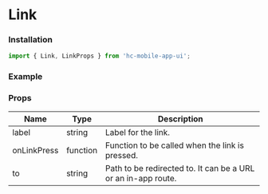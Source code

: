 # Link

### Installation

```jsx
import { Link, LinkProps } from 'hc-mobile-app-ui';
```

### Example



### Props

| Name        | Type     | Description                                                   |
| ----------- | -------- | ------------------------------------------------------------- |
| label       | string   | Label for the link.                                           |
| onLinkPress | function | Function to be called when the link is pressed.               |
| to          | string   | Path to be redirected to. It can be a URL or an in-app route. |
